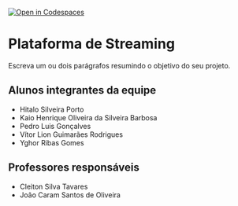 [![Open in Codespaces](https://classroom.github.com/assets/launch-codespace-7f7980b617ed060a017424585567c406b6ee15c891e84e1186181d67ecf80aa0.svg)](https://classroom.github.com/open-in-codespaces?assignment_repo_id=10848584)

# Plataforma de Streaming

Escreva um ou dois parágrafos resumindo o objetivo do seu projeto.

## Alunos integrantes da equipe

- Hitalo Silveira Porto
- Kaio Henrique Oliveira da Silveira Barbosa
- Pedro Luis Gonçalves
- Vítor Lion Guimarães Rodrigues
- Yghor Ribas Gomes

## Professores responsáveis

- Cleiton Silva Tavares
- João Caram Santos de Oliveira
